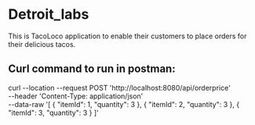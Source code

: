 # Detroit_labs
This is TacoLoco application to enable their customers to place orders for their delicious tacos.


## Curl command to run in postman:
curl --location --request POST 'http://localhost:8080/api/orderprice' \
--header 'Content-Type: application/json' \
--data-raw '[
    {
        "itemId": 1,
        "quantity": 3
    },
    {
        "itemId": 2,
        "quantity": 3
    },
    {
        "itemId": 3,
        "quantity": 3
    }
]'